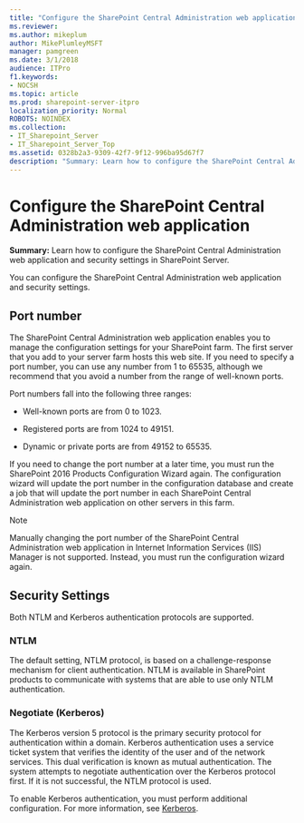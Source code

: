 ```yaml
---
title: "Configure the SharePoint Central Administration web application"
ms.reviewer: 
ms.author: mikeplum
author: MikePlumleyMSFT
manager: pamgreen
ms.date: 3/1/2018
audience: ITPro
f1.keywords:
- NOCSH
ms.topic: article
ms.prod: sharepoint-server-itpro
localization_priority: Normal
ROBOTS: NOINDEX
ms.collection:
- IT_Sharepoint_Server
- IT_Sharepoint_Server_Top
ms.assetid: 0328b2a3-9309-42f7-9f12-996ba95d67f7
description: "Summary: Learn how to configure the SharePoint Central Administration web application and security settings in SharePoint Server."
---
```


# Configure the SharePoint Central Administration web application

 **Summary:** Learn how to configure the SharePoint Central Administration web application and security settings in SharePoint Server. 
  
You can configure the SharePoint Central Administration web application and security settings.
  
## Port number

The SharePoint Central Administration web application enables you to manage the configuration settings for your SharePoint farm. The first server that you add to your server farm hosts this web site. If you need to specify a port number, you can use any number from 1 to 65535, although we recommend that you avoid a number from the range of well-known ports.
  
Port numbers fall into the following three ranges:
  
- Well-known ports are from 0 to 1023.
    
- Registered ports are from 1024 to 49151.
    
- Dynamic or private ports are from 49152 to 65535.
    
If you need to change the port number at a later time, you must run the SharePoint 2016 Products Configuration Wizard again. The configuration wizard will update the port number in the configuration database and create a job that will update the port number in each SharePoint Central Administration web application on other servers in this farm.
  
> [!NOTE]
> Manually changing the port number of the SharePoint Central Administration web application in Internet Information Services (IIS) Manager is not supported. Instead, you must run the configuration wizard again. 
  
## Security Settings

Both NTLM and Kerberos authentication protocols are supported.
  
### NTLM

The default setting, NTLM protocol, is based on a challenge-response mechanism for client authentication. NTLM is available in SharePoint products to communicate with systems that are able to use only NTLM authentication.
  
### Negotiate (Kerberos)

The Kerberos version 5 protocol is the primary security protocol for authentication within a domain. Kerberos authentication uses a service ticket system that verifies the identity of the user and of the network services. This dual verification is known as mutual authentication. The system attempts to negotiate authentication over the Kerberos protocol first. If it is not successful, the NTLM protocol is used.
  
To enable Kerberos authentication, you must perform additional configuration. For more information, see [Kerberos](https://go.microsoft.com/fwlink/?LinkID=197060).
  

